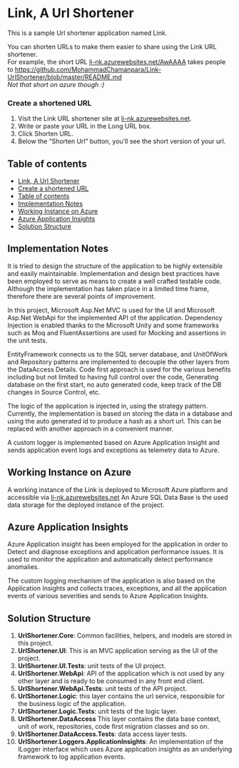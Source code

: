 # Link, A Url Shortener

This is a sample Url shortener application named Link.  
  
You can shorten URLs to make them easier to share using the Link URL shortener.  
For example, the short URL [li-nk.azurewebsites.net/AwAAAA](http://li-nk.azurewebsites.net/AwAAAA) takes people to https://github.com/MohammadChamanpara/Link-UrlShortener/blob/master/README.md  
 _Not that short on azure though :)_

### Create a shortened URL
  1. Visit the Link URL shortener site at [li-nk.azurewebsites.net](li-nk.azurewebsites.net).
  1. Write or paste your URL in the Long URL box.
  1. Click Shorten URL.
  1. Below the “Shorten Url” button, you’ll see the short version of your url. 

## Table of contents

  * [Link, A Url Shortener](#link-a-url-shortener)
  * [Create a shortened URL](#create-a-shortened-url)
  * [Table of contents](#table-of-contents)  
  * [Implementation Notes](#implementation-notes)  
  * [Working Instance on Azure](#working-instance-on-azure)
  * [Azure Application Insights](#azure-application-insights)
  * [Solution Structure](#solution-structure)

## Implementation Notes
It is tried to design the structure of the application to be highly extensible and easily maintainable.
Implementation and design best practices have been employed to serve as means to create a well crafted testable code.
Although the implementation has taken place in a limited time frame, therefore there are several points of improvement.
  
In this project, Microsoft Asp.Net MVC is used for the UI and Microsoft Asp.Net WebApi for the implemented API of the application.
Dependency Injection is enabled thanks to the Microsoft Unity and some frameworks such as Moq and FluentAssertions are used for Mocking and assertions in the unit tests.

EntityFramework connects us to the SQL server database, and UnitOfWork and Repository patterns are implemented to decouple the other layers from the DataAccess Details. Code first approach is used for the various benefits including but not limited to having full control over the code, Generating database on the first start, no auto generated code, keep track of the DB changes in Source Control, etc. 

The logic of the application is injected in, using the strategy pattern. Currently, the implementation is based on storing the data in a database and using the auto generated id to produce a hash as a short url. This can be replaced with another approach in a convenient manner.  
  
A custom logger is implemented based on Azure Application insight and sends application event logs and exceptions as telemetry data to Azure.

## Working Instance on Azure
A working instance of the Link is deployed to Microsoft Azure platform and accessible via [li-nk.azurewebsites.net](li-nk.azurewebsites.net)
An Azure SQL Data Base is the used data storage for the deployed instance of the project. 

## Azure Application Insights
Azure Application insight has been employed for the application in order to Detect and diagnose exceptions and application performance issues. It is used to monitor the application and automatically detect performance anomalies. 
  
The custom logging mechanism of the application is also based on the Application Insights and collects traces, exceptions, and all the application events of various severities and sends to Azure Application Insights. 

## Solution Structure
  1. __UrlShortener.Core__: Common facilities, helpers, and models are stored in this project.  
  1. __UrlShortener.UI__: This is an MVC application serving as the UI of the project.  
  1. __UrlShortener.UI.Tests__: unit tests of the UI project.  
  1. __UrlShortener.WebApi__: API of the application which is not used by any other layer and is ready to be consumed in any front end client.  
  1. __UrlShortener.WebApi.Tests__: unit tests of the API project.  
  1. __UrlShortener.Logic__: this layer contains the url service, responsible for the business logic of the application.  
  1. __UrlShortener.Logic.Tests__: unit tests of the logic layer.  
  1. __UrlShortener.DataAccess__ This layer contains the data base context, unit of work, repositories, code first migration classes and so on.  
  1. __UrlShortener.DataAccess.Tests__: data access layer tests.  
  1. __UrlShortener.Loggers.ApplicationInsights__: An implementation of the ILogger interface which uses Azure application insights as an underlying framework to log application events.  
